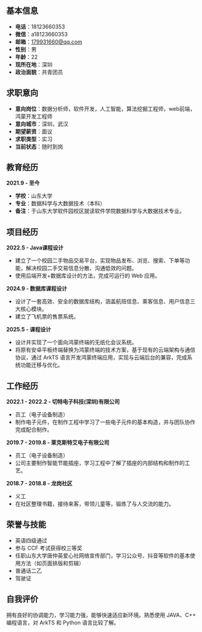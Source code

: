 ## 基本信息
- **电话**：18123660353
- **微信**：a18123660353
- **邮箱**：179931660@qq.com
- **性别**：男
- **年龄**：22
- **现所在地**：深圳
- **政治面貌**：共青团员

## 求职意向
- **意向岗位**：数据分析师，软件开发，人工智能，算法挖掘工程师，web前端，鸿蒙开发工程师
- **意向城市**：深圳，武汉
- **期望薪资**：面议
- **求职类型**：实习
- **当前状态**：随时到岗

## 教育经历
**2021.9 - 至今**
- **学校**：山东大学
- **专业**：数据科学与大数据技术（本科）
- **备注**：于山东大学软件园校区就读软件学院数据科学与大数据技术专业。

## 项目经历
**2022.5 - Java课程设计**
- 建立了一个校园二手物品交易平台，实现物品发布、浏览、搜索、下单等功能，解决校园二手交易信息分散、沟通低效的问题。
- 使用后端开发+数据库设计的方法，完成可运行的 Web 应用。

**2024.9 - 数据库课程设计**
- 设计了一套高效、安全的数据库结构，涵盖航班信息、乘客信息、用户信息三大核心模块。
- 建立了飞机票的售票系统。

**2025.5 - 课程设计**
- 设计并实现了一个面向鸿蒙终端的无纸化会议系统。
- 将原有安卓平板终端替换为鸿蒙终端的技术方案，基于现有的云端架构与通信协议，通过 ArkTS 语言开发鸿蒙终端应用，实现与云端后台的兼容，完成系统功能迁移与优化。

## 工作经历
**2022.1 - 2022.2 - 切特电子科技(深圳)有限公司**
- 员工（电子设备制造）
- 制作电子元件，在制作工程中学习了一些电子元件的基本构造，并与团队协作完成配合制作。

**2019.7 - 2019.8 - 莱克斯特艾电子有限公司**
- 员工（电子设备制造）
- 公司主要制作智能节能插座，学习工程中了解了插座的内部结构和制作的工艺。

**2018.7 - 2018.8 - 龙岗社区**
- 义工
- 在社区整理书籍，接待来客，带领儿童等，锻炼了与人交流的能力。

## 荣誉与技能
- 英语四级通过
- 参与 CCF 考试获得校三等奖
- 任职山东大学唐仲英爱心社网络宣传部门，学习公众号、抖音等软件的基本使用方法（如页面排版和剪辑）
- 普通话二乙
- 驾驶证

## 自我评价
拥有良好的协调能力，学习能力强，能够快速适应新环境。熟悉使用 JAVA、C++ 编程语言，对 ArkTS 和 Python 语言比较了解。
